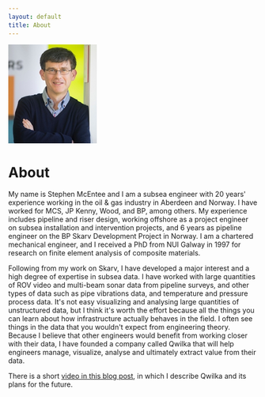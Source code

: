 ```yaml
---
layout: default
title: About
---
```


![Stephen McEntee photo](/images/smcentee-photo.jpg)

# About

My name is Stephen McEntee and I am a subsea engineer with 20 years' experience working in the oil & gas industry in Aberdeen and Norway. I have worked for MCS, JP Kenny, Wood, and BP, among others. My experience includes pipeline and riser design, working offshore as a project engineer on subsea installation and intervention projects, and 6 years as pipeline engineer on the BP Skarv Development Project in Norway. I am a chartered mechanical engineer, and I received a PhD from NUI Galway in 1997 for research on finite element analysis of composite materials.

Following from my work on Skarv, I have developed a major interest and a high degree of expertise in subsea data. I have worked with large quantities of ROV video and multi-beam sonar data from pipeline surveys, and other types of data such as pipe vibrations data, and temperature and pressure process data. It's not easy visualizing and analysing large quantities of unstructured data, but I think it's worth the effort because all the things you can learn about how infrastructure actually behaves in the field. I often see things in the data that you wouldn't expect from engineering theory. Because I believe that other engineers would benefit from working closer with their data, I have founded a company called Qwilka that will help engineers manage, visualize, analyse and ultimately extract value from their data.

There is a short [video in this blog post](/blog/2018/03/07/introducing_qwilka), in which I describe Qwilka and its plans for the future.

